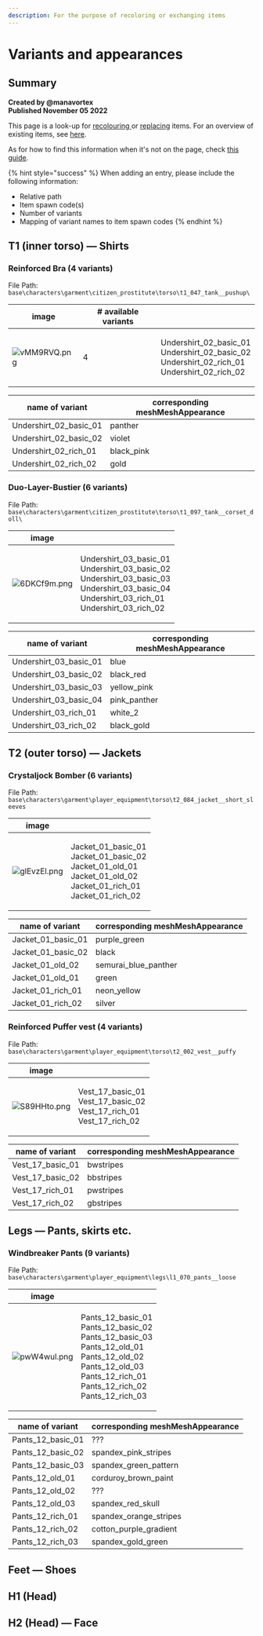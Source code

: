 ```yaml
---
description: For the purpose of recoloring or exchanging items
---
```


# Variants and appearances

## Summary <a href="#summary" id="summary"></a>

**Created by @manavortex**\
**Published November 05 2022**

This page is a look-up for [recolouring ](../../modding-guides/items-equipment/editing-existing-items/changing-materials-colors-and-textures.md)or [replacing](../../modding-guides/items-equipment/editing-existing-items/replace-a-player-item-with-an-npc-item.md) items. For an overview of existing items, see [here](./).

As for how to find this information when it's not on the page, check [this guide](spawn-codes-baseids-hashes.md#the-.app).

{% hint style="success" %}
When adding an entry, please include the following information:

* Relative path
* Item spawn code(s)
* Number of variants
* Mapping of variant names to item spawn codes
{% endhint %}

## T1 (inner torso) — Shirts

### Reinforced Bra (4 variants)

File Path: `base\characters\garment\citizen_prostitute\torso\t1_047_tank__pushup\`

| image                                           | # available variants |                                                                                                           |
| ----------------------------------------------- | -------------------- | --------------------------------------------------------------------------------------------------------- |
| ![vMM9RVQ.png](https://i.imgur.com/vMM9RVQ.png) | 4                    | <p>Undershirt_02_basic_01<br>Undershirt_02_basic_02<br>Undershirt_02_rich_01<br>Undershirt_02_rich_02</p> |

| name of variant           | corresponding meshMeshAppearance |
| ------------------------- | -------------------------------- |
| Undershirt\_02\_basic\_01 | panther                          |
| Undershirt\_02\_basic\_02 | violet                           |
| Undershirt\_02\_rich\_01  | black\_pink                      |
| Undershirt\_02\_rich\_02  | gold                             |

### Duo-Layer-Bustier (6 variants)

File Path: `base\characters\garment\citizen_prostitute\torso\t1_097_tank__corset_doll\`

| image                                           |                                                                                                                                                               |
| ----------------------------------------------- | ------------------------------------------------------------------------------------------------------------------------------------------------------------- |
| ![6DKCf9m.png](https://i.imgur.com/6DKCf9m.png) | <p>Undershirt_03_basic_01<br>Undershirt_03_basic_02<br>Undershirt_03_basic_03<br>Undershirt_03_basic_04<br>Undershirt_03_rich_01<br>Undershirt_03_rich_02</p> |

| name of variant           | corresponding meshMeshAppearance |
| ------------------------- | -------------------------------- |
| Undershirt\_03\_basic\_01 | blue                             |
| Undershirt\_03\_basic\_02 | black\_red                       |
| Undershirt\_03\_basic\_03 | yellow\_pink                     |
| Undershirt\_03\_basic\_04 | pink\_panther                    |
| Undershirt\_03\_rich\_01  | white\_2                         |
| Undershirt\_03\_rich\_02  | black\_gold                      |

## T2 (outer torso) — Jackets

### Crystaljock Bomber (6 variants)

File Path: `base\characters\garment\player_equipment\torso\t2_084_jacket__short_sleeves`

| image                                           |                                                                                                                                                    |
| ----------------------------------------------- | -------------------------------------------------------------------------------------------------------------------------------------------------- |
| ![glEvzEl.png](https://i.imgur.com/glEvzEl.png) | <p>Jacket_01_basic_01<br>Jacket_01_basic_02<br>Jacket_01_old_01     <br>Jacket_01_old_02     <br>Jacket_01_rich_01     <br>Jacket_01_rich_02  </p> |

| name of variant       | corresponding meshMeshAppearance |
| --------------------- | -------------------------------- |
| Jacket\_01\_basic\_01 | purple\_green                    |
| Jacket\_01\_basic\_02 | black                            |
| Jacket\_01\_old\_02   | semurai\_blue\_panther           |
| Jacket\_01\_old\_01   | green                            |
| Jacket\_01\_rich\_01  | neon\_yellow                     |
| Jacket\_01\_rich\_02  | silver                           |

### Reinforced Puffer vest (4 variants)

File Path: `base\characters\garment\player_equipment\torso\t2_002_vest__puffy`

| image                                           |                                                                                   |
| ----------------------------------------------- | --------------------------------------------------------------------------------- |
| ![S89HHto.png](https://i.imgur.com/S89HHto.png) | <p>Vest_17_basic_01<br>Vest_17_basic_02<br>Vest_17_rich_01<br>Vest_17_rich_02</p> |

| name of variant     | corresponding meshMeshAppearance |
| ------------------- | -------------------------------- |
| Vest\_17\_basic\_01 | bwstripes                        |
| Vest\_17\_basic\_02 | bbstripes                        |
| Vest\_17\_rich\_01  | pwstripes                        |
| Vest\_17\_rich\_02  | gbstripes                        |

## Legs — Pants, skirts etc.

### Windbreaker Pants (9 variants)

File Path: `base\characters\garment\player_equipment\legs\l1_070_pants__loose`

| image                                           |                                                                                                                                                                                         |
| ----------------------------------------------- | --------------------------------------------------------------------------------------------------------------------------------------------------------------------------------------- |
| ![pwW4wul.png](https://i.imgur.com/pwW4wul.png) | <p>Pants_12_basic_01<br>Pants_12_basic_02<br>Pants_12_basic_03<br>Pants_12_old_01<br>Pants_12_old_02<br>Pants_12_old_03<br>Pants_12_rich_01<br>Pants_12_rich_02<br>Pants_12_rich_03</p> |

| name of variant      | corresponding meshMeshAppearance |
| -------------------- | -------------------------------- |
| Pants\_12\_basic\_01 |  ???                             |
| Pants\_12\_basic\_02 | spandex\_pink\_stripes           |
| Pants\_12\_basic\_03 | spandex\_green\_pattern          |
| Pants\_12\_old\_01   | corduroy\_brown\_paint           |
| Pants\_12\_old\_02   |  ???                             |
| Pants\_12\_old\_03   | spandex\_red\_skull              |
| Pants\_12\_rich\_01  | spandex\_orange\_stripes         |
| Pants\_12\_rich\_02  | cotton\_purple\_gradient         |
| Pants\_12\_rich\_03  | spandex\_gold\_green             |



## Feet — Shoes

## H1 (Head)

## H2 (Head) — Face
